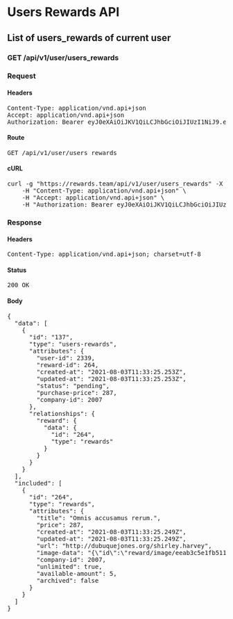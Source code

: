 # Users Rewards API

## List of users_rewards of current user

### GET /api/v1/user/users_rewards
### Request

#### Headers

<pre>Content-Type: application/vnd.api+json
Accept: application/vnd.api+json
Authorization: Bearer eyJ0eXAiOiJKV1QiLCJhbGciOiJIUzI1NiJ9.eyJleHAiOjE2MjgwNzY4MDUsInN1YiI6MjMzOSwidHlwZSI6ImFjY2VzcyIsImNsaWVudF9pZCI6IjIifQ.CXQwSQtYr5afEpP4J-YVvNQIJzWCuJOcVuLlz1MzO3k</pre>

#### Route

<pre>GET /api/v1/user/users_rewards</pre>

#### cURL

<pre class="request">curl -g &quot;https://rewards.team/api/v1/user/users_rewards&quot; -X GET \
	-H &quot;Content-Type: application/vnd.api+json&quot; \
	-H &quot;Accept: application/vnd.api+json&quot; \
	-H &quot;Authorization: Bearer eyJ0eXAiOiJKV1QiLCJhbGciOiJIUzI1NiJ9.eyJleHAiOjE2MjgwNzY4MDUsInN1YiI6MjMzOSwidHlwZSI6ImFjY2VzcyIsImNsaWVudF9pZCI6IjIifQ.CXQwSQtYr5afEpP4J-YVvNQIJzWCuJOcVuLlz1MzO3k&quot;</pre>

### Response

#### Headers

<pre>Content-Type: application/vnd.api+json; charset=utf-8</pre>

#### Status

<pre>200 OK</pre>

#### Body

<pre>{
  "data": [
    {
      "id": "137",
      "type": "users-rewards",
      "attributes": {
        "user-id": 2339,
        "reward-id": 264,
        "created-at": "2021-08-03T11:33:25.253Z",
        "updated-at": "2021-08-03T11:33:25.253Z",
        "status": "pending",
        "purchase-price": 287,
        "company-id": 2007
      },
      "relationships": {
        "reward": {
          "data": {
            "id": "264",
            "type": "rewards"
          }
        }
      }
    }
  ],
  "included": [
    {
      "id": "264",
      "type": "rewards",
      "attributes": {
        "title": "Omnis accusamus rerum.",
        "price": 287,
        "created-at": "2021-08-03T11:33:25.249Z",
        "updated-at": "2021-08-03T11:33:25.249Z",
        "url": "http://dubuquejones.org/shirley.harvey",
        "image-data": "{\"id\":\"reward/image/eeab3c5e1fb511650b5ec9b58866d4fc.png\",\"storage\":\"cache\",\"metadata\":{\"filename\":\"reward-image.png\",\"size\":3011,\"mime_type\":\"image/png\"}}",
        "company-id": 2007,
        "unlimited": true,
        "available-amount": 5,
        "archived": false
      }
    }
  ]
}</pre>
